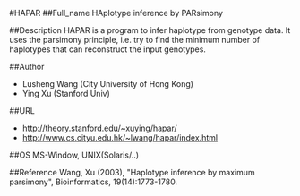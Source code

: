#HAPAR
##Full_name
HAplotype inference by PARsimony

##Description
HAPAR is a program to infer haplotype from genotype data. It uses the parsimony principle, i.e. try to find the minimum number of haplotypes that can reconstruct the input genotypes.

##Author
* Lusheng Wang (City University of Hong Kong)
* Ying Xu (Stanford Univ)

##URL
* http://theory.stanford.edu/~xuying/hapar/
* http://www.cs.cityu.edu.hk/~lwang/hapar/index.html

##OS
MS-Window, UNIX(Solaris/..)

##Reference
Wang, Xu (2003), "Haplotype inference by maximum parsimony", Bioinformatics, 19(14):1773-1780.


